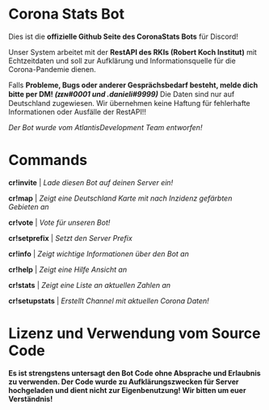 # Corona Stats Bot
Dies ist die **offizielle Github Seite des CoronaStats Bots** für Discord!

Unser System arbeitet mit der **RestAPI des RKIs (Robert Koch Institut)** mit Echtzeitdaten und soll zur Aufklärung und Informationsquelle für die Corona-Pandemie dienen.

Falls **Probleme, Bugs oder anderer Gesprächsbedarf besteht, melde dich bitte per DM! _(ᴢᴇɴ#0001 und .danieli#9999)_**
Die Daten sind nur auf Deutschland zugewiesen. Wir übernehmen keine Haftung für fehlerhafte Informationen oder Ausfälle der RestAPI!!

_Der Bot wurde vom AtlantisDevelopment Team entworfen!_

# Commands
**cr!invite** | _Lade diesen Bot auf deinen Server ein!_

**cr!map** | _Zeigt eine Deutschland Karte mit nach Inzidenz gefärbten Gebieten an_

**cr!vote** | _Vote für unseren Bot!_

**cr!setprefix** | _Setzt den Server Prefix_

**cr!info** | _Zeigt wichtige Informationen über den Bot an_

**cr!help** | _Zeigt eine Hilfe Ansicht an_

**cr!stats** | _Zeigt eine Liste an aktuellen Zahlen an_

**cr!setupstats** | _Erstellt Channel mit aktuellen Corona Daten!_

# Lizenz und Verwendung vom Source Code
**Es ist strengstens untersagt den Bot Code ohne Absprache und Erlaubnis zu verwenden. Der Code wurde zu Aufklärungszwecken für Server hochgeladen und dient nicht zur Eigenbenutzung!
Wir bitten um euer Verständnis!**
